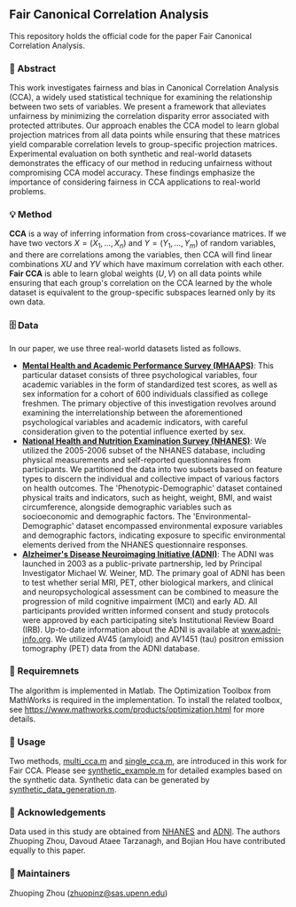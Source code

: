 ## Fair Canonical Correlation Analysis

This repository holds the official code for the paper Fair Canonical Correlation Analysis.

### 🎯 Abstract
This work investigates fairness and bias in Canonical Correlation Analysis (CCA), a widely used statistical technique for examining the relationship between two sets of variables. We present a framework that alleviates unfairness by minimizing the correlation disparity error associated with protected attributes. Our approach enables the CCA model to learn global projection matrices from all data points while ensuring that these matrices yield comparable correlation levels to group-specific projection matrices. Experimental evaluation on both synthetic and real-world datasets demonstrates the efficacy of our method in reducing unfairness without compromising CCA model accuracy. These findings emphasize the importance of considering fairness in CCA applications to real-world problems.

### 💡 Method
**CCA** is a way of inferring information from cross-covariance matrices. If we have two vectors $X = (X_1, \dots, X_n)$ and $Y = (Y_1, \dots, Y_m)$  of random variables, and there are correlations among the variables, then CCA will find linear combinations $XU$ and $YV$ which have maximum correlation with each other. **Fair CCA** is able to learn global weights $(U, V)$ on all data points while ensuring that each group's correlation on the CCA learned by the whole dataset is equivalent to the group-specific subspaces learned only by its own data.

### 🗄️ Data
In our paper, we use three real-world datasets listed as follows.
- **[Mental Health and Academic Performance Survey (MHAAPS)](https://github.com/marks/convert_to_csv/tree/master/sample_data)**: This particular dataset consists of three psychological variables, four academic variables in the form of standardized test scores, as well as sex information for a cohort of 600 individuals classified as college freshmen. The primary objective of this investigation revolves around examining the interrelationship between the aforementioned psychological variables and academic indicators, with careful consideration given to the potential influence exerted by sex.
- **[National Health and Nutrition Examination Survey (NHANES)](https://www.cdc.gov/nchs/nhanes)**: We utilized the 2005-2006 subset of the NHANES database, including physical measurements and self-reported questionnaires from participants. We partitioned the data into two subsets based on feature types to discern the individual and collective impact of various factors on health outcomes. The 'Phenotypic-Demographic' dataset contained physical traits and indicators, such as height, weight, BMI, and waist circumference, alongside demographic variables such as socioeconomic and demographic factors. The 'Environmental-Demographic' dataset encompassed environmental exposure variables and demographic factors, indicating exposure to specific environmental elements derived from the NHANES questionnaire responses.
- **[Alzheimer's Disease Neuroimaging Initiative (ADNI)](http://adni.loni.usc.edu)**: The ADNI was launched in 2003 as a public-private partnership, led by Principal Investigator Michael W. Weiner, MD. The primary goal of ADNI has been to test whether serial MRI, PET, other biological markers, and clinical and neuropsychological assessment can be combined to measure the progression of mild cognitive impairment (MCI) and early AD. All participants provided written informed consent and study protocols were approved by each participating site’s Institutional Review Board (IRB). Up-to-date information about the ADNI is available at www.adni-info.org. We utilized AV45 (amyloid) and AV1451 (tau) positron emission tomography (PET) data from the ADNI database.

### 📝 Requiremnets
The algorithm is implemented in Matlab. The Optimization Toolbox from MathWorks is required in the implementation. To install the related toolbox, see https://www.mathworks.com/products/optimization.html for more details.

### 🔨 Usage
Two methods, [multi_cca.m](https://github.com/PennShenLab/Fair_CCA/blob/main/multi_cca.m) and [single_cca.m](https://github.com/PennShenLab/Fair_CCA/blob/main/single_cca.m), are introduced in this work for Fair CCA. Please see [synthetic_example.m](https://github.com/PennShenLab/Fair_CCA/blob/main/synthetic_example.m) for detailed examples based on the synthetic data. Synthetic data can be generated by [synthetic_data_generation.m](https://github.com/PennShenLab/Fair_CCA/blob/main/synthetic_data_generation.m).

### 🤝 Acknowledgements
Data used in this study are obtained from [NHANES](https://www.cdc.gov/nchs/nhanes) and [ADNI](http://adni.loni.usc.edu). The authors Zhuoping Zhou, Davoud Ataee Tarzanagh, and Bojian Hou have contributed equally to this paper.

### 📨 Maintainers
Zhuoping Zhou (zhuopinz@sas.upenn.edu)
